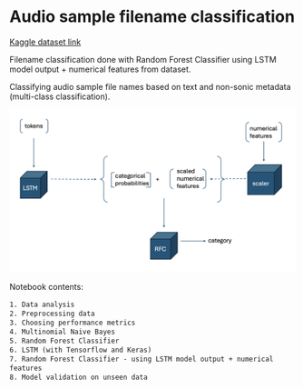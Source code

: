 # Audio sample filename classification

[Kaggle dataset link](https://www.kaggle.com/datasets/nethasha/audio-sample-file-category-dataset)

Filename classification done with Random Forest Classifier using LSTM model output + numerical features from dataset.

Classifying audio sample file names based on text and non-sonic metadata (multi-class classification).

![diagram](https://github.com/tashvit/audio_sample_filename_classification/blob/main/models_diagram.png "diagram")

Notebook contents:

```
1. Data analysis
2. Preprocessing data
3. Choosing performance metrics
4. Multinomial Naive Bayes
5. Random Forest Classifier
6. LSTM (with Tensorflow and Keras)
7. Random Forest Classifier - using LSTM model output + numerical features
8. Model validation on unseen data
```
